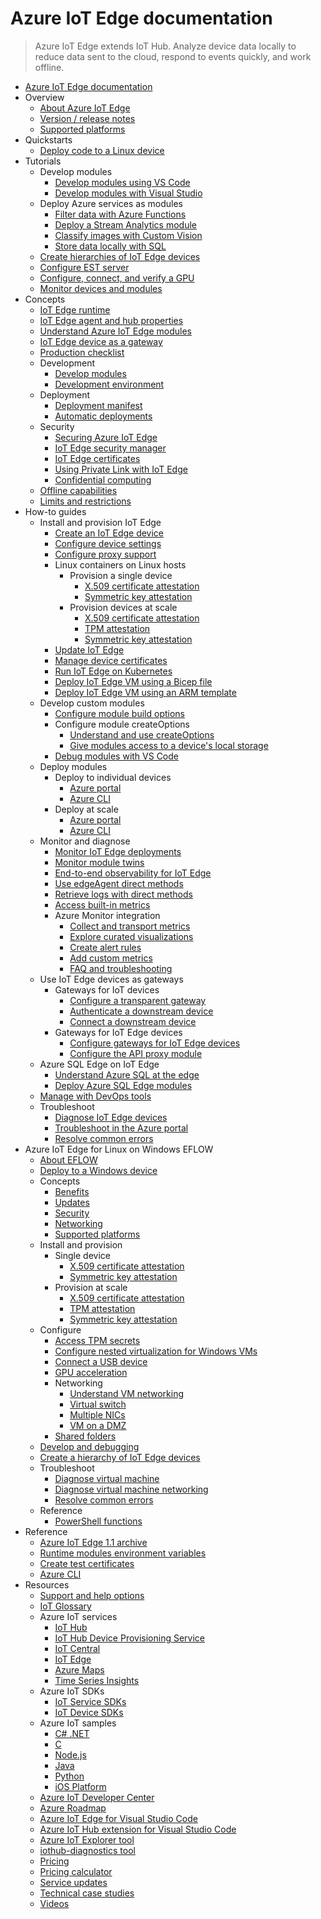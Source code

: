 # Azure IoT Edge documentation
> Azure IoT Edge extends IoT Hub. Analyze device data locally to reduce data sent to the cloud, respond to events quickly, and work offline.
  - [Azure IoT Edge documentation](https://learn.microsoft.com/en-us/azure/iot-edge/)
  - Overview
    - [About Azure IoT Edge](https://learn.microsoft.com/en-us/azure/iot-edge/about-iot-edge)
    - [Version / release notes](https://learn.microsoft.com/en-us/azure/iot-edge/version-history)
    - [Supported platforms](https://learn.microsoft.com/en-us/azure/iot-edge/support)
  - Quickstarts
    - [Deploy code to a Linux device](https://learn.microsoft.com/en-us/azure/iot-edge/quickstart-linux)
  - Tutorials
    - Develop modules
      - [Develop modules using VS Code](https://learn.microsoft.com/en-us/azure/iot-edge/tutorial-develop-for-linux)
      - [Develop modules with Visual Studio](https://learn.microsoft.com/en-us/azure/iot-edge/how-to-visual-studio-develop-module)
    - Deploy Azure services as modules
      - [Filter data with Azure Functions](https://learn.microsoft.com/en-us/azure/iot-edge/tutorial-deploy-function)
      - [Deploy a Stream Analytics module](https://learn.microsoft.com/en-us/azure/iot-edge/tutorial-deploy-stream-analytics)
      - [Classify images with Custom Vision](https://learn.microsoft.com/en-us/azure/iot-edge/tutorial-deploy-custom-vision)
      - [Store data locally with SQL](https://learn.microsoft.com/en-us/azure/iot-edge/tutorial-store-data-sql-server)
    - [Create hierarchies of IoT Edge devices](https://learn.microsoft.com/en-us/azure/iot-edge/tutorial-nested-iot-edge)
    - [Configure EST server](https://learn.microsoft.com/en-us/azure/iot-edge/tutorial-configure-est-server)
    - [Configure, connect, and verify a GPU](https://learn.microsoft.com/en-us/azure/iot-edge/configure-connect-verify-gpu)
    - [Monitor devices and modules](https://learn.microsoft.com/en-us/azure/iot-edge/tutorial-monitor-with-workbooks)
  - Concepts
    - [IoT Edge runtime](https://learn.microsoft.com/en-us/azure/iot-edge/iot-edge-runtime)
    - [IoT Edge agent and hub properties](https://learn.microsoft.com/en-us/azure/iot-edge/module-edgeagent-edgehub)
    - [Understand Azure IoT Edge modules](https://learn.microsoft.com/en-us/azure/iot-edge/iot-edge-modules)
    - [IoT Edge device as a gateway](https://learn.microsoft.com/en-us/azure/iot-edge/iot-edge-as-gateway)
    - [Production checklist](https://learn.microsoft.com/en-us/azure/iot-edge/production-checklist)
    - Development
      - [Develop modules](https://learn.microsoft.com/en-us/azure/iot-edge/module-development)
      - [Development environment](https://learn.microsoft.com/en-us/azure/iot-edge/development-environment)
    - Deployment
      - [Deployment manifest](https://learn.microsoft.com/en-us/azure/iot-edge/module-composition)
      - [Automatic deployments](https://learn.microsoft.com/en-us/azure/iot-edge/module-deployment-monitoring)
    - Security
      - [Securing Azure IoT Edge](https://learn.microsoft.com/en-us/azure/iot-edge/security)
      - [IoT Edge security manager](https://learn.microsoft.com/en-us/azure/iot-edge/iot-edge-security-manager)
      - [IoT Edge certificates](https://learn.microsoft.com/en-us/azure/iot-edge/iot-edge-certs)
      - [Using Private Link with IoT Edge](https://learn.microsoft.com/en-us/azure/iot-edge/using-private-link)
      - [Confidential computing](https://learn.microsoft.com/en-us/azure/iot-edge/deploy-confidential-applications)
    - [Offline capabilities](https://learn.microsoft.com/en-us/azure/iot-edge/offline-capabilities)
    - [Limits and restrictions](https://learn.microsoft.com/en-us/azure/iot-edge/iot-edge-limits-and-restrictions)
  - How-to guides
    - Install and provision IoT Edge
      - [Create an IoT Edge device](https://learn.microsoft.com/en-us/azure/iot-edge/how-to-create-iot-edge-device)
      - [Configure device settings](https://learn.microsoft.com/en-us/azure/iot-edge/configure-device)
      - [Configure proxy support](https://learn.microsoft.com/en-us/azure/iot-edge/how-to-configure-proxy-support)
      - Linux containers on Linux hosts
        - Provision a single device
          - [X.509 certificate attestation](https://learn.microsoft.com/en-us/azure/iot-edge/how-to-provision-single-device-linux-x509)
          - [Symmetric key attestation](https://learn.microsoft.com/en-us/azure/iot-edge/how-to-provision-single-device-linux-symmetric)
        - Provision devices at scale
          - [X.509 certificate attestation](https://learn.microsoft.com/en-us/azure/iot-edge/how-to-provision-devices-at-scale-linux-x509)
          - [TPM attestation](https://learn.microsoft.com/en-us/azure/iot-edge/how-to-provision-devices-at-scale-linux-tpm)
          - [Symmetric key attestation](https://learn.microsoft.com/en-us/azure/iot-edge/how-to-provision-devices-at-scale-linux-symmetric)
      - [Update IoT Edge](https://learn.microsoft.com/en-us/azure/iot-edge/how-to-update-iot-edge)
      - [Manage device certificates](https://learn.microsoft.com/en-us/azure/iot-edge/how-to-manage-device-certificates)
      - [Run IoT Edge on Kubernetes](https://learn.microsoft.com/en-us/azure/iot-edge/how-to-install-iot-edge-kubernetes)
      - [Deploy IoT Edge VM using a Bicep file](https://learn.microsoft.com/en-us/azure/iot-edge/how-to-install-iot-edge-ubuntuvm-bicep)
      - [Deploy IoT Edge VM using an ARM template](https://learn.microsoft.com/en-us/azure/iot-edge/how-to-install-iot-edge-ubuntuvm)
    - Develop custom modules
      - [Configure module build options](https://learn.microsoft.com/en-us/azure/iot-edge/how-to-configure-module-build-options)
      - Configure module createOptions
        - [Understand and use createOptions](https://learn.microsoft.com/en-us/azure/iot-edge/how-to-use-create-options)
        - [Give modules access to a device's local storage](https://learn.microsoft.com/en-us/azure/iot-edge/how-to-access-host-storage-from-module)
      - [Debug modules with VS Code](https://learn.microsoft.com/en-us/azure/iot-edge/debug-module-vs-code)
    - Deploy modules
      - Deploy to individual devices
        - [Azure portal](https://learn.microsoft.com/en-us/azure/iot-edge/how-to-deploy-modules-portal)
        - [Azure CLI](https://learn.microsoft.com/en-us/azure/iot-edge/how-to-deploy-modules-cli)
      - Deploy at scale
        - [Azure portal](https://learn.microsoft.com/en-us/azure/iot-edge/how-to-deploy-at-scale)
        - [Azure CLI](https://learn.microsoft.com/en-us/azure/iot-edge/how-to-deploy-cli-at-scale)
    - Monitor and diagnose
      - [Monitor IoT Edge deployments](https://learn.microsoft.com/en-us/azure/iot-edge/how-to-monitor-iot-edge-deployments)
      - [Monitor module twins](https://learn.microsoft.com/en-us/azure/iot-edge/how-to-monitor-module-twins)
      - [End-to-end observability for IoT Edge](https://learn.microsoft.com/en-us/azure/iot-edge/how-to-observability)
      - [Use edgeAgent direct methods](https://learn.microsoft.com/en-us/azure/iot-edge/how-to-edgeagent-direct-method)
      - [Retrieve logs with direct methods](https://learn.microsoft.com/en-us/azure/iot-edge/how-to-retrieve-iot-edge-logs)
      - [Access built-in metrics](https://learn.microsoft.com/en-us/azure/iot-edge/how-to-access-built-in-metrics)
      - Azure Monitor integration
        - [Collect and transport metrics](https://learn.microsoft.com/en-us/azure/iot-edge/how-to-collect-and-transport-metrics)
        - [Explore curated visualizations](https://learn.microsoft.com/en-us/azure/iot-edge/how-to-explore-curated-visualizations)
        - [Create alert rules](https://learn.microsoft.com/en-us/azure/iot-edge/how-to-create-alerts)
        - [Add custom metrics](https://learn.microsoft.com/en-us/azure/iot-edge/how-to-add-custom-metrics)
        - [FAQ and troubleshooting](https://learn.microsoft.com/en-us/azure/iot-edge/how-to-troubleshoot-monitoring-and-faq)
    - Use IoT Edge devices as gateways
      - Gateways for IoT devices
        - [Configure a transparent gateway](https://learn.microsoft.com/en-us/azure/iot-edge/how-to-create-transparent-gateway)
        - [Authenticate a downstream device](https://learn.microsoft.com/en-us/azure/iot-edge/how-to-authenticate-downstream-device)
        - [Connect a downstream device](https://learn.microsoft.com/en-us/azure/iot-edge/how-to-connect-downstream-device)
      - Gateways for IoT Edge devices
        - [Configure gateways for IoT Edge devices](https://learn.microsoft.com/en-us/azure/iot-edge/how-to-connect-downstream-iot-edge-device)
        - [Configure the API proxy module](https://learn.microsoft.com/en-us/azure/iot-edge/how-to-configure-api-proxy-module)
    - Azure SQL Edge on IoT Edge
      - [Understand Azure SQL at the edge](https://learn.microsoft.com/en-us/azure/azure-sql-edge/overview?toc=/azure/iot-edge/toc.json&bc=/azure/iot-edge/breadcrumb/toc.json)
      - [Deploy Azure SQL Edge modules](https://learn.microsoft.com/en-us/azure/azure-sql-edge/deploy-portal?toc=/azure/iot-edge/toc.json&bc=/azure/iot-edge/breadcrumb/toc.json)
    - [Manage with DevOps tools](https://learn.microsoft.com/en-us/azure/iot-edge/how-to-continuous-integration-continuous-deployment)
    - Troubleshoot
      - [Diagnose IoT Edge devices](https://learn.microsoft.com/en-us/azure/iot-edge/troubleshoot)
      - [Troubleshoot in the Azure portal](https://learn.microsoft.com/en-us/azure/iot-edge/troubleshoot-in-portal)
      - [Resolve common errors](https://learn.microsoft.com/en-us/azure/iot-edge/troubleshoot-common-errors)
  - Azure IoT Edge for Linux on Windows EFLOW
    - [About EFLOW](https://learn.microsoft.com/en-us/azure/iot-edge/iot-edge-for-linux-on-windows)
    - [Deploy to a Windows device](https://learn.microsoft.com/en-us/azure/iot-edge/quickstart)
    - Concepts
      - [Benefits](https://learn.microsoft.com/en-us/azure/iot-edge/iot-edge-for-linux-on-windows-benefits)
      - [Updates](https://learn.microsoft.com/en-us/azure/iot-edge/iot-edge-for-linux-on-windows-updates)
      - [Security](https://learn.microsoft.com/en-us/azure/iot-edge/iot-edge-for-linux-on-windows-security)
      - [Networking](https://learn.microsoft.com/en-us/azure/iot-edge/iot-edge-for-linux-on-windows-networking)
      - [Supported platforms](https://learn.microsoft.com/en-us/azure/iot-edge/iot-edge-for-linux-on-windows-support)
    - Install and provision
      - Single device
        - [X.509 certificate attestation](https://learn.microsoft.com/en-us/azure/iot-edge/how-to-provision-single-device-linux-on-windows-x509)
        - [Symmetric key attestation](https://learn.microsoft.com/en-us/azure/iot-edge/how-to-provision-single-device-linux-on-windows-symmetric)
      - Provision at scale
        - [X.509 certificate attestation](https://learn.microsoft.com/en-us/azure/iot-edge/how-to-provision-devices-at-scale-linux-on-windows-x509)
        - [TPM attestation](https://learn.microsoft.com/en-us/azure/iot-edge/how-to-provision-devices-at-scale-linux-on-windows-tpm)
        - [Symmetric key attestation](https://learn.microsoft.com/en-us/azure/iot-edge/how-to-provision-devices-at-scale-linux-on-windows-symmetric)
    - Configure
      - [Access TPM secrets](https://learn.microsoft.com/en-us/azure/iot-edge/how-to-access-dtpm)
      - [Configure nested virtualization for Windows VMs](https://learn.microsoft.com/en-us/azure/iot-edge/nested-virtualization)
      - [Connect a USB device](https://learn.microsoft.com/en-us/azure/iot-edge/how-to-connect-usb-devices)
      - [GPU acceleration](https://learn.microsoft.com/en-us/azure/iot-edge/gpu-acceleration)
      - Networking
        - [Understand VM networking](https://learn.microsoft.com/en-us/azure/iot-edge/how-to-configure-iot-edge-for-linux-on-windows-networking)
        - [Virtual switch](https://learn.microsoft.com/en-us/azure/iot-edge/how-to-create-virtual-switch)
        - [Multiple NICs](https://learn.microsoft.com/en-us/azure/iot-edge/how-to-configure-multiple-nics)
        - [VM on a DMZ](https://learn.microsoft.com/en-us/azure/iot-edge/how-to-configure-iot-edge-for-linux-on-windows-iiot-dmz)
      - [Shared folders](https://learn.microsoft.com/en-us/azure/iot-edge/how-to-share-windows-folder-to-vm)
    - [Develop and debugging](https://learn.microsoft.com/en-us/azure/iot-edge/tutorial-develop-for-linux-on-windows)
    - [Create a hierarchy of IoT Edge devices](https://learn.microsoft.com/en-us/azure/iot-edge/tutorial-nested-iot-edge-for-linux-on-windows)
    - Troubleshoot
      - [Diagnose virtual machine](https://learn.microsoft.com/en-us/azure/iot-edge/troubleshoot-iot-edge-for-linux-on-windows)
      - [Diagnose virtual machine networking](https://learn.microsoft.com/en-us/azure/iot-edge/troubleshoot-iot-edge-for-linux-on-windows-networking)
      - [Resolve common errors](https://learn.microsoft.com/en-us/azure/iot-edge/troubleshoot-iot-edge-for-linux-on-windows-common-errors)
    - Reference
      - [PowerShell functions](https://learn.microsoft.com/en-us/azure/iot-edge/reference-iot-edge-for-linux-on-windows-functions)
  - Reference
    - [Azure IoT Edge 1.1 archive](https://learn.microsoft.com/previous-versions/azure/iot-edge)
    - [Runtime modules environment variables](https://github.com/Azure/iotedge/blob/main/doc/EnvironmentVariables)
    - [Create test certificates](https://learn.microsoft.com/en-us/azure/iot-edge/how-to-create-test-certificates)
    - [Azure CLI](https://learn.microsoft.com/cli/azure/azure-cli-reference-for-IoT)
  - Resources
    - [Support and help options](https://learn.microsoft.com/en-us/azure/iot/iot-support-help?toc=/azure/iot-edge/toc.json&bc=/azure/iot-edge/breadcrumb/toc.json)
    - [IoT Glossary](https://learn.microsoft.com/en-us/azure/iot/iot-glossary?toc=/azure/iot-edge/toc.json&bc=/azure/iot-edge/breadcrumb/toc.json)
    - Azure IoT services
      - [IoT Hub](https://learn.microsoft.com/en-us/azure/iot-hub/)
      - [IoT Hub Device Provisioning Service](https://learn.microsoft.com/en-us/azure/iot-dps/)
      - [IoT Central](https://learn.microsoft.com/en-us/azure/iot-central/)
      - [IoT Edge](https://learn.microsoft.com/en-us/azure/iot-edge/)
      - [Azure Maps](https://learn.microsoft.com/en-us/azure/azure-maps/)
      - [Time Series Insights](https://learn.microsoft.com/en-us/azure/time-series-insights/)
    - Azure IoT SDKs
      - [IoT Service SDKs](https://learn.microsoft.com/en-us/azure/iot-hub/iot-hub-devguide-sdks)
      - [IoT Device SDKs](https://learn.microsoft.com/en-us/azure/iot-hub/iot-hub-devguide-sdks)
    - Azure IoT samples
      - [C# .NET](https://github.com/Azure/azure-iot-sdk-csharp/tree/main/iothub/device/samples)
      - [C](https://github.com/Azure/azure-iot-sdk-c/tree/main/iothub_client/samples)
      - [Node.js](https://github.com/Azure/azure-iot-sdk-node/tree/main/device/samples)
      - [Java](https://github.com/Azure/azure-iot-sdk-java/tree/main/iothub/device/iot-device-samples)
      - [Python](https://github.com/Azure/azure-iot-sdk-python/tree/main/samples)
      - [iOS Platform](https://github.com/azure-samples/azure-iot-samples-ios/tree/master/)
    - [Azure IoT Developer Center](https://azure.microsoft.com/develop/iot/)
    - [Azure Roadmap](https://azure.microsoft.com/updates/?category=iot)
    - [Azure IoT Edge for Visual Studio Code](https://marketplace.visualstudio.com/items?itemName=vsciot-vscode.azure-iot-edge)
    - [Azure IoT Hub extension for Visual Studio Code](https://marketplace.visualstudio.com/items?itemName=vsciot-vscode.azure-iot-toolkit)
    - [Azure IoT Explorer tool](https://github.com/Azure/azure-iot-explorer)
    - [iothub-diagnostics tool](https://github.com/Azure/iothub-diagnostics)
    - [Pricing](https://azure.microsoft.com/pricing/details/iot-edge/)
    - [Pricing calculator](https://azure.microsoft.com/pricing/calculator/)
    - [Service updates](https://azure.microsoft.com/updates/?product=iot-edge)
    - [Technical case studies](https://microsoft.github.io/generative-ai-for-beginners/)
    - [Videos](https://learn.microsoft.com/shows/Inside-Azure-for-IT/?products=azure-iot-edge)
